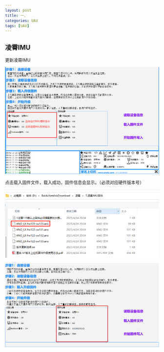```yaml
---
layout: post
title: 一、
categories: UAV
tags: [UAV]
---
```



## 凌霄IMU

更新凌霄IMU

![alt text](image.png)

点击载入固件文件，载入成功，固件信息会显示。（必须对应硬件版本号）

![alt text](image-1.png)

![alt text](image-2.png)
